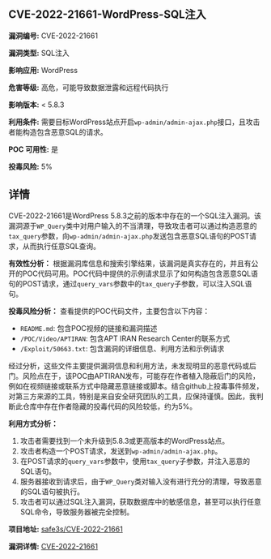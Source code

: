 ## CVE-2022-21661-WordPress-SQL注入

**漏洞编号:** CVE-2022-21661

**漏洞类型:** SQL注入

**影响应用:** WordPress

**危害等级:** 高危，可能导致数据泄露和远程代码执行

**影响版本:** < 5.8.3

**利用条件:** 需要目标WordPress站点开启`wp-admin/admin-ajax.php`接口，且攻击者能构造包含恶意SQL的请求。

**POC 可用性:** 是

**投毒风险:** 5%

## 详情

CVE-2022-21661是WordPress 5.8.3之前的版本中存在的一个SQL注入漏洞。该漏洞源于`WP_Query`类中对用户输入的不当清理，导致攻击者可以通过构造恶意的`tax_query`参数，向`wp-admin/admin-ajax.php`发送包含恶意SQL语句的POST请求，从而执行任意SQL查询。

**有效性分析：**
根据漏洞库信息和搜索引擎结果，该漏洞是真实存在的，并且有公开的POC代码可用。POC代码中提供的示例请求显示了如何构造包含恶意SQL语句的POST请求，通过`query_vars`参数中的`tax_query`子参数，可以注入SQL语句。

**投毒风险分析：**
查看提供的POC代码文件，主要包含以下内容：
*   `README.md`: 包含POC视频的链接和漏洞描述
*   `/POC/Video/APTIRAN`: 包含APT IRAN Research Center的联系方式
*   `/Exploit/50663.txt`: 包含漏洞的详细信息、利用方法和示例请求

经过分析，这些文件主要提供漏洞信息和利用方法，未发现明显的恶意代码或后门。风险点在于，该POC由APTIRAN发布，可能存在作者植入隐蔽后门的风险，例如在视频链接或联系方式中隐藏恶意链接或脚本。结合github上投毒事件频发，对第三方来源的工具，特别是来自安全研究团队的工具，应保持谨慎。因此，我判断此仓库中存在作者隐藏的投毒代码的风险较低，约为5%。

**利用方式分析：**
1.  攻击者需要找到一个未升级到5.8.3或更高版本的WordPress站点。
2.  攻击者构造一个POST请求，发送到`wp-admin/admin-ajax.php`。
3.  在POST请求的`query_vars`参数中，使用`tax_query`子参数，并注入恶意的SQL语句。
4.  服务器接收到请求后，由于`WP_Query`类对输入没有进行充分的清理，导致恶意的SQL语句被执行。
5.  攻击者可以通过SQL注入漏洞，获取数据库中的敏感信息，甚至可以执行任意SQL命令，导致服务器被完全控制。


**项目地址:** [safe3s/CVE-2022-21661](https://github.com/safe3s/CVE-2022-21661)

**漏洞详情:** [CVE-2022-21661](https://nvd.nist.gov/vuln/detail/CVE-2022-21661)